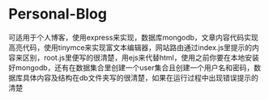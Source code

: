 # Personal-Blog
可适用于个人博客，使用express来实现，数据库mongodb，文章内容代码实现高亮代码，使用tinymce来实现富文本编辑器，网站路由通过index.js里提示的内容来区别，root.js里便写的很清楚，用ejs来代替html，使用之前你要在本地安装好mongodb，还有在数据集合里创建一个user集合且创建一个用户名和密码，数据库具体内容及结构在db文件夹写的很清楚，如果在运行过程中出现错误提示的清楚
